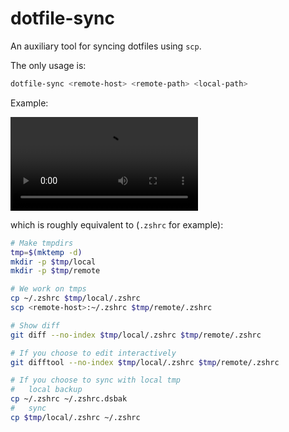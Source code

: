 # dotfile-sync

An auxiliary tool for syncing dotfiles using `scp`.

The only usage is:

```bash
dotfile-sync <remote-host> <remote-path> <local-path>
```

Example:

![example](assets/example.mp4)

which is roughly equivalent to (`.zshrc` for example):

```bash
# Make tmpdirs
tmp=$(mktemp -d)
mkdir -p $tmp/local
mkdir -p $tmp/remote

# We work on tmps
cp ~/.zshrc $tmp/local/.zshrc
scp <remote-host>:~/.zshrc $tmp/remote/.zshrc

# Show diff
git diff --no-index $tmp/local/.zshrc $tmp/remote/.zshrc

# If you choose to edit interactively
git difftool --no-index $tmp/local/.zshrc $tmp/remote/.zshrc

# If you choose to sync with local tmp
#   local backup
cp ~/.zshrc ~/.zshrc.dsbak
#   sync
cp $tmp/local/.zshrc ~/.zshrc
```